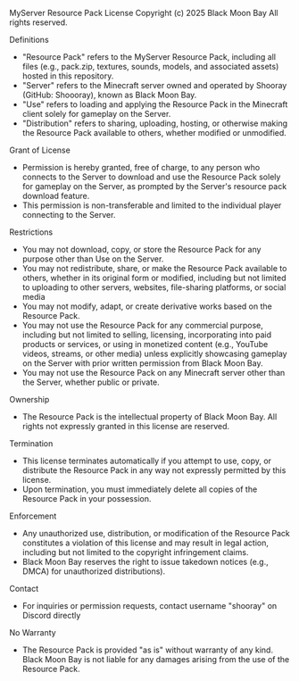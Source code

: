 MyServer Resource Pack License Copyright (c) 2025 Black Moon Bay All rights reserved.

Definitions
- "Resource Pack" refers to the MyServer Resource Pack, including all files (e.g., pack.zip, textures, sounds, models, and associated assets) hosted in this repository.
- "Server" refers to the Minecraft server owned and operated by Shooray (GitHub: Shoooray), known as Black Moon Bay.
- "Use" refers to loading and applying the Resource Pack in the Minecraft client solely for gameplay on the Server.
- "Distribution" refers to sharing, uploading, hosting, or otherwise making the Resource Pack available to others, whether modified or unmodified.

Grant of License
- Permission is hereby granted, free of charge, to any person who connects to the Server to download and use the Resource Pack solely for gameplay on the Server, as prompted by the Server's resource pack download feature.
- This permission is non-transferable and limited to the individual player connecting to the Server.

Restrictions
- You may not download, copy, or store the Resource Pack for any purpose other than Use on the Server.
- You may not redistribute, share, or make the Resource Pack available to others, whether in its original form or modified, including but not limited to uploading to other servers, websites, file-sharing platforms, or social media
- You may not modify, adapt, or create derivative works based on the Resource Pack.
- You may not use the Resource Pack for any commercial purpose, including but not limited to selling, licensing, incorporating into paid products or services, or using in monetized content (e.g., YouTube videos, streams, or other media) unless explicitly showcasing gameplay on the Server with prior written permission from Black Moon Bay.
- You may not use the Resource Pack on any Minecraft server other than the Server, whether public or private.

Ownership
- The Resource Pack is the intellectual property of Black Moon Bay. All rights not expressly granted in this license are reserved.

Termination
- This license terminates automatically if you attempt to use, copy, or distribute the Resource Pack in any way not expressly permitted by this license.
- Upon termination, you must immediately delete all copies of the Resource Pack in your possession.

Enforcement
- Any unauthorized use, distribution, or modification of the Resource Pack constitutes a violation of this license and may result in legal action, including but not limited to the copyright infringement claims.
- Black Moon Bay reserves the right to issue takedown notices (e.g., DMCA) for unauthorized distributions).

Contact
- For inquiries or permission requests, contact username "shooray" on Discord directly

No Warranty
- The Resource Pack is provided "as is" without warranty of any kind. Black Moon Bay is not liable for any damages arising from the use of the Resource Pack.
